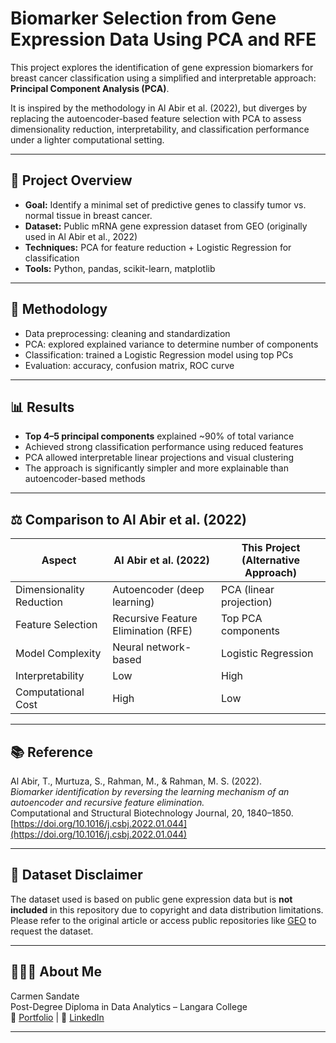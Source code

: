 # Biomarker Selection from Gene Expression Data Using PCA and RFE

This project explores the identification of gene expression biomarkers for breast cancer classification using a simplified and interpretable approach: **Principal Component Analysis (PCA)**.

It is inspired by the methodology in Al Abir et al. (2022), but diverges by replacing the autoencoder-based feature selection with PCA to assess dimensionality reduction, interpretability, and classification performance under a lighter computational setting.

---

## 🎯 Project Overview

- **Goal:** Identify a minimal set of predictive genes to classify tumor vs. normal tissue in breast cancer.
- **Dataset:** Public mRNA gene expression dataset from GEO (originally used in Al Abir et al., 2022)
- **Techniques:** PCA for feature reduction + Logistic Regression for classification
- **Tools:** Python, pandas, scikit-learn, matplotlib

---

## 🔬 Methodology

- Data preprocessing: cleaning and standardization
- PCA: explored explained variance to determine number of components
- Classification: trained a Logistic Regression model using top PCs
- Evaluation: accuracy, confusion matrix, ROC curve

---

## 📊 Results

- **Top 4–5 principal components** explained ~90% of total variance
- Achieved strong classification performance using reduced features
- PCA allowed interpretable linear projections and visual clustering
- The approach is significantly simpler and more explainable than autoencoder-based methods

---

## ⚖️ Comparison to Al Abir et al. (2022)

| Aspect                  | Al Abir et al. (2022)                  | This Project (Alternative Approach)       |
|------------------------|----------------------------------------|-------------------------------------------|
| Dimensionality Reduction | Autoencoder (deep learning)            | PCA (linear projection)                   |
| Feature Selection       | Recursive Feature Elimination (RFE)    | Top PCA components                        |
| Model Complexity        | Neural network-based                   | Logistic Regression                       |
| Interpretability        | Low                                    | High                                      |
| Computational Cost      | High                                   | Low                                       |

---

## 📚 Reference

Al Abir, T., Murtuza, S., Rahman, M., & Rahman, M. S. (2022).  
*Biomarker identification by reversing the learning mechanism of an autoencoder and recursive feature elimination.*  
Computational and Structural Biotechnology Journal, 20, 1840–1850.  
[https://doi.org/10.1016/j.csbj.2022.01.044](https://doi.org/10.1016/j.csbj.2022.01.044)

---

## 🚫 Dataset Disclaimer

The dataset used is based on public gene expression data but is **not included** in this repository due to copyright and data distribution limitations.  
Please refer to the original article or access public repositories like [GEO](https://www.ncbi.nlm.nih.gov/geo/) to request the dataset.

---

## 👩🏻‍💻 About Me

Carmen Sandate  
Post-Degree Diploma in Data Analytics – Langara College  
💼 [Portfolio](https://sandate.vercel.app) | 🧠 [LinkedIn](https://www.linkedin.com/in/mariacarmensandate/)

---
